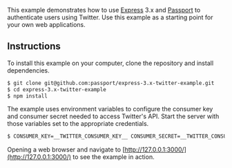 This example demonstrates how to use [Express](http://expressjs.com/) 3.x and
[Passport](http://passportjs.org/) to authenticate users using Twitter.  Use
this example as a starting point for your own web applications.

## Instructions

To install this example on your computer, clone the repository and install
dependencies.

```bash
$ git clone git@github.com:passport/express-3.x-twitter-example.git
$ cd express-3.x-twitter-example
$ npm install
```

The example uses environment variables to configure the consumer key and
consumer secret needed to access Twitter's API.  Start the server with those
variables set to the appropriate credentials.

```bash
$ CONSUMER_KEY=__TWITTER_CONSUMER_KEY__ CONSUMER_SECRET=__TWITTER_CONSUMER_SECRET__ node server.js
```

Opening a web browser and navigate to [http://127.0.0.1:3000/](http://127.0.0.1:3000/)
to see the example in action.
